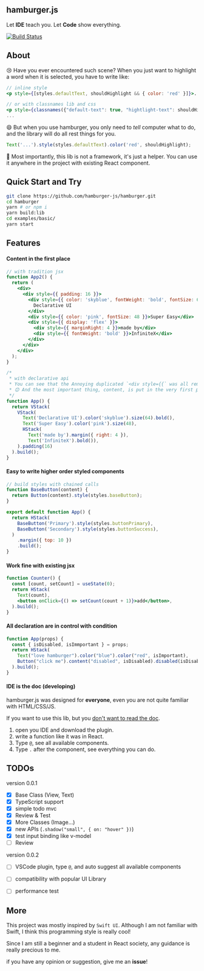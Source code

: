 ## hamburger.js

Let **IDE** teach you.
Let **Code** show everything.

[![Build Status](https://travis-ci.org/hamburger-js/hamburger.svg?branch=master)](https://travis-ci.org/hamburger-js/hamburger)

## About


😢 Have you ever encountered such scene? When you just want to highlight a word when it is selected, you have to write like:

```jsx
// inline style
<p style={[styles.defaultText, shouldHighlight && { color: 'red' }]}>...</p>

// or with classnames lib and css
<p style={classnames({"default-text": true, "hightlight-text": shouldHighlight})}>...</p>
...

```

😄 But when you use hamburger, you only need to _tell_ computer what to do, and the library will do all rest things for you.

```js
Text('...').style(styles.defaultText).color('red', shouldHighlight);
```

🦉 Most importantly, this lib is not a framework, it's just a helper. You can use it anywhere in the project with existing React component.

## Quick Start and Try
```bash
git clone https://github.com/hamburger-js/hamburger.git
cd hamburger
yarn # or npm i
yarn build:lib
cd examples/basic/
yarn start
```

## Features

#### Content in the first place
```jsx
// with tradition jsx
function App2() {
  return (
    <div>
      <div style={{ padding: 16 }}>
        <div style={{ color: 'skyblue', fontWeight: 'bold', fontSize: 64 }}>
          Declarative UI
        </div>
        <div style={{ color: 'pink', fontSize: 48 }}>Super Easy</div>
        <div style={{ display: 'flex' }}>
          <div style={{ marginRight: 4 }}>made by</div>
          <div style={{ fontWeight: 'bold' }}>InfiniteX</div>
        </div>
      </div>
    </div>
  );
}

/* 
 * with declarative api
 * You can see that the Annoying duplicated `<div style={{` was all removed! 
 * 😊 And the most important thing, content, is put in the very first place.
 */
function App() {
  return VStack(
    VStack(
      Text('Declarative UI').color('skyblue').size(64).bold(),
      Text('Super Easy').color('pink').size(48),
      HStack(
        Text('made by').margin({ right: 4 }),
        Text('InfiniteX').bold()),
    ).padding(16)
  ).build();
}
```

#### Easy to write higher order styled components

```js
// build styles with chained calls
function BaseButton(content) {
  return Button(content).style(styles.baseButton);
}

export default function App() {
  return HStack(
    BaseButton('Primary').style(styles.buttonPrimary),
    BaseButton('Secondary').style(styles.buttonSuccess),
  )
    .margin({ top: 10 })
    .build();
}
```

#### Work fine with existing jsx

```jsx
function Counter() {
  const [count, setCount] = useState(0);
  return HStack(
    Text(count),
    <button onClick={() => setCount(count + 1)}>add</button>,
  ).build();
}
```


#### All declaration are in control with condition

```jsx
function App(props) {
  const { isDisabled, isImmportant } = props;
  return HStack(
    Text("love hamburger").color("blue").color("red", isImportant),
    Button("click me").content("disabled", isDisabled).disabled(isDisabled)
  ).build();
}
```


#### IDE is the doc (developing)

hamburger.js was designed for **everyone**, even you are not quite familiar with HTML/CSS/JS.

If you want to use this lib, but you <u>don't want to read the doc</u>.
1. open you IDE and download the plugin.
2. write a function like it was in React.
3. Type `@`, see all available components.
4. Type `.` after the component, see everything you can do.

## TODOs

version 0.0.1
- [x] Base Class (View, Text)
- [x] TypeScript support
- [x] simple todo mvc
- [x] Review & Test
- [x] More Classes (Image...)
- [x] new APIs (`.shadow("small", { on: "hover" })`)
- [x] test input binding like v-model
- [ ] Review

version 0.0.2
- [ ] VSCode plugin, type `@`, and auto suggest all available components
- [ ] compatibility with popular UI Library
- [ ] performance test


## More

This project was mostly inspired by `Swift UI`. Although I am not familiar with Swift, I think this programming style is really cool!

Since I am still a beginner and a student in React society, any guidance is really precious to me.

if you have any opinion or suggestion, give me an **issue**!
